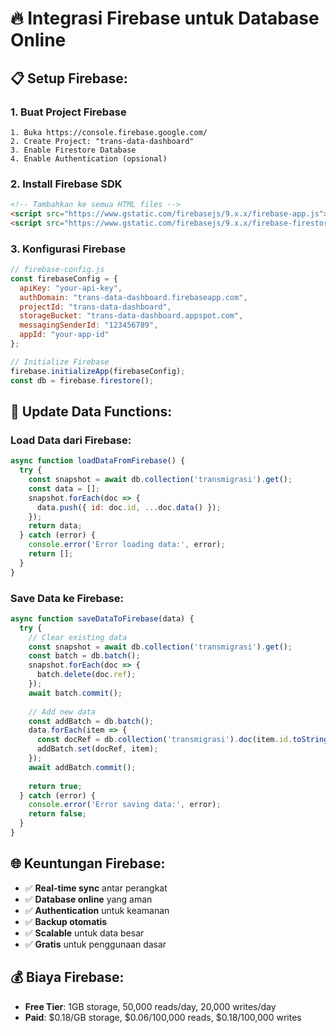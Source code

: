 # 🔥 Integrasi Firebase untuk Database Online

## 📋 Setup Firebase:

### 1. Buat Project Firebase
```
1. Buka https://console.firebase.google.com/
2. Create Project: "trans-data-dashboard"
3. Enable Firestore Database
4. Enable Authentication (opsional)
```

### 2. Install Firebase SDK
```html
<!-- Tambahkan ke semua HTML files -->
<script src="https://www.gstatic.com/firebasejs/9.x.x/firebase-app.js"></script>
<script src="https://www.gstatic.com/firebasejs/9.x.x/firebase-firestore.js"></script>
```

### 3. Konfigurasi Firebase
```javascript
// firebase-config.js
const firebaseConfig = {
  apiKey: "your-api-key",
  authDomain: "trans-data-dashboard.firebaseapp.com",
  projectId: "trans-data-dashboard",
  storageBucket: "trans-data-dashboard.appspot.com",
  messagingSenderId: "123456789",
  appId: "your-app-id"
};

// Initialize Firebase
firebase.initializeApp(firebaseConfig);
const db = firebase.firestore();
```

## 🔄 Update Data Functions:

### Load Data dari Firebase:
```javascript
async function loadDataFromFirebase() {
  try {
    const snapshot = await db.collection('transmigrasi').get();
    const data = [];
    snapshot.forEach(doc => {
      data.push({ id: doc.id, ...doc.data() });
    });
    return data;
  } catch (error) {
    console.error('Error loading data:', error);
    return [];
  }
}
```

### Save Data ke Firebase:
```javascript
async function saveDataToFirebase(data) {
  try {
    // Clear existing data
    const snapshot = await db.collection('transmigrasi').get();
    const batch = db.batch();
    snapshot.forEach(doc => {
      batch.delete(doc.ref);
    });
    await batch.commit();
    
    // Add new data
    const addBatch = db.batch();
    data.forEach(item => {
      const docRef = db.collection('transmigrasi').doc(item.id.toString());
      addBatch.set(docRef, item);
    });
    await addBatch.commit();
    
    return true;
  } catch (error) {
    console.error('Error saving data:', error);
    return false;
  }
}
```

## 🌐 Keuntungan Firebase:
- ✅ **Real-time sync** antar perangkat
- ✅ **Database online** yang aman
- ✅ **Authentication** untuk keamanan
- ✅ **Backup otomatis**
- ✅ **Scalable** untuk data besar
- ✅ **Gratis** untuk penggunaan dasar

## 💰 Biaya Firebase:
- **Free Tier**: 1GB storage, 50,000 reads/day, 20,000 writes/day
- **Paid**: $0.18/GB storage, $0.06/100,000 reads, $0.18/100,000 writes
